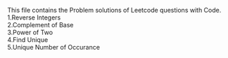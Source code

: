 This file contains the Problem solutions of Leetcode questions with Code.
<br>
1.Reverse Integers
<br>
2.Complement of Base
<br>
3.Power of Two
<br>
4.Find Unique
<br>
5.Unique Number of Occurance
